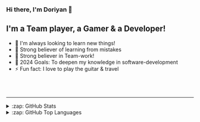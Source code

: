 ### Hi there, I'm Doriyan 👋

## I'm a Team player, a Gamer & a Developer!

- 🔭 I'm always looking to learn new things!
- 🌱 Strong believer of learning from mistakes 
- 👯 Strong believer in Team-work!
- 🥅 2024 Goals: To deepen my knowledge in software-development
- ⚡ Fun fact: I love to play the guitar & travel
<br />
<br />

---

<details>
  <summary>:zap: GitHub Stats</summary>

  [![Anurag's GitHub stats](https://github-readme-stats.vercel.app/api?username=doriyan13&theme=tokyonight)](https://github.com/anuraghazra/github-readme-stats)
</details>


<details>
  <summary>:zap: GitHub Top Languages</summary>

 [![Top Langs](https://github-readme-stats.vercel.app/api/top-langs/?username=doriyan13&theme=tokyonight)](https://github.com/anuraghazra/github-readme-stats)
</details>
